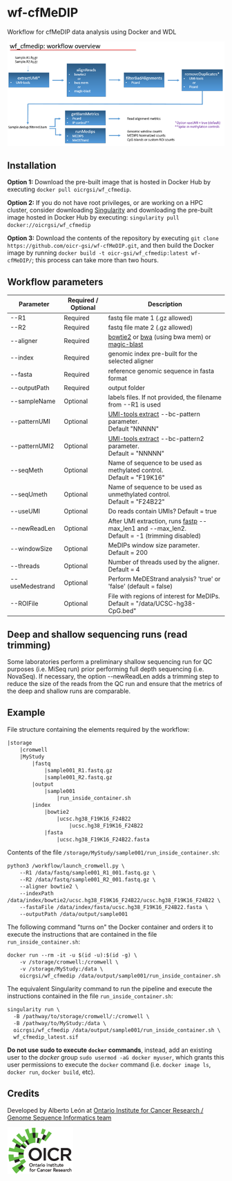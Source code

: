 # wf-cfMeDIP
Workflow for cfMeDIP data analysis using Docker and WDL

![wf_cfmedip_overview](img/plot_wf_cfmedip_overview3.png)

## Installation
**Option 1:**
Download the pre-built image that is hosted in Docker Hub by executing `docker pull oicrgsi/wf_cfmedip`.

**Option 2:**
If you do not have root privileges, or are working on a HPC cluster, consider downloading [
Singularity](https://sylabs.io/docs/) and downloading the pre-built image hosted in Docker Hub by executing: `singularity pull docker://oicrgsi/wf_cfmedip`

**Option 3:**
Download the contents of the repository by executing `git clone https://github.com/oicr-gsi/wf-cfMeDIP.git`, and then build the Docker image by running `docker build -t oicr-gsi/wf_cfmedip:latest wf-cfMeDIP/`; this process can take more than two hours.

## Workflow parameters
| Parameter  | Required / Optional | Description |
| --- | --- | --- |
| --R1  | Required | fastq file mate 1 (.gz allowed) |
| --R2  | Required | fastq file mate 2 (.gz allowed) |
| --aligner | Required | [bowtie2] or [bwa] (using bwa mem) or [magic-blast] |
| --index | Required | genomic index pre-built for the selected aligner |
| --fasta | Required | reference genomic sequence in fasta format |
| --outputPath | Required | output folder |
| --sampleName | Optional | labels files. If not provided, the filename from --R1 is used |
| --patternUMI | Optional | [UMI-tools extract] --bc-pattern parameter. <br>Default "NNNNN" |
| --patternUMI2 | Optional | [UMI-tools extract] --bc-pattern2 parameter. <br>Default = "NNNNN" |
| --seqMeth | Optional | Name of sequence to be used as methylated control. <br>Default = "F19K16" |
| --seqUmeth | Optional | Name of sequence to be used as unmethylated control. <br>Default = "F24B22" |
| --useUMI | Optional | Do reads contain UMIs? Default = true |
| --newReadLen | Optional | After UMI extraction, runs [fastp] --max_len1 and --max_len2. <br>Default = -1 (trimming disabled) |
| --windowSize | Optional | MeDIPs window size parameter. Default = 200 |
| --threads | Optional | Number of threads used by the aligner. Default = 4 |
| --useMedestrand | Optional | Perform MeDEStrand analysis? 'true' or 'false' (default = false) |
| --ROIFile | Optional | File with regions of interest for MeDIPs. Default = "/data/UCSC-hg38-CpG.bed" |

[bowtie2]: https://github.com/BenLangmead/bowtie2/blob/master/README.md
[bwa]: https://github.com/lh3/bwa/blob/master/README.md
[magic-blast]: https://ncbi.github.io/magicblast/
[UMI-tools extract]: https://umi-tools.readthedocs.io/en/latest/reference/extract.html
[fastp]: https://github.com/OpenGene/fastp/blob/master/README.md#all-options

## Deep and shallow sequencing runs (read trimming)
Some laboratories perform a preliminary shallow sequencing run for QC purposes (i.e. MiSeq run) prior performing full depth sequencing (i.e. NovaSeq). If necessary, the option --newReadLen adds a trimming step to reduce the size of the reads from the QC run and ensure that the metrics of the deep and shallow runs are comparable. 

## Example
File structure containing the elements required by the workflow:
```
|storage
	|cromwell
	|MyStudy
		|fastq
			|sample001_R1.fastq.gz
			|sample001_R2.fastq.gz
		|output
			|sample001
				|run_inside_container.sh
		|index
			|bowtie2
				|ucsc.hg38_F19K16_F24B22
					|ucsc.hg38_F19K16_F24B22
			|fasta
				|ucsc.hg38_F19K16_F24B22.fasta
```

Contents of the file `/storage/MyStudy/sample001/run_inside_container.sh`:
```
python3 /workflow/launch_cromwell.py \
	--R1 /data/fastq/sample001_R1_001.fastq.gz \
	--R2 /data/fastq/sample001_R2_001.fastq.gz \
	--aligner bowtie2 \
	--indexPath /data/index/bowtie2/ucsc.hg38_F19K16_F24B22/ucsc.hg38_F19K16_F24B22 \
	--fastaFile /data/index/fasta/ucsc.hg38_F19K16_F24B22.fasta \
	--outputPath /data/output/sample001
```

The following command "turns on" the Docker container and orders it to execute the instructions that are contained in the file `run_inside_container.sh`:
```
docker run --rm -it -u $(id -u):$(id -g) \
	-v /storage/cromwell:/cromwell \
	-v /storage/MyStudy:/data \
	oicrgsi/wf_cfmedip /data/output/sample001/run_inside_container.sh
```

The equivalent Singularity command to run the pipeline and execute the instructions contained in the file `run_inside_container.sh`:  
```
singularity run \
  -B /pathway/to/storage/cromwell/:/cromwell \ 
  -B /pathway/to/MyStudy:/data \
  oicrgsi/wf_cfmedip /data/output/sample001/run_inside_container.sh \
  wf_cfmedip_latest.sif
```

**Do not use sudo to execute `docker` commands**, instead, add an existing user to the _docker_ group `sudo usermod -aG docker myuser`, which grants this user permissions to execute the `docker` command (i.e. `docker image ls`, `docker run`, `docker build`, etc).

## Credits

Developed by Alberto León at [Ontario Institute for Cancer Research / Genome Sequence Informatics team](https://oicr.on.ca/)

[![OICR logo](img/OICR_logo.png)](https://oicr.on.ca)
